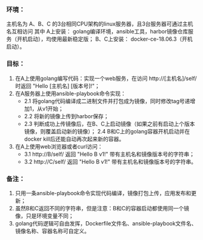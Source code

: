 ### 环境：
主机名为 A、B、C 的3台相同CPU架构的linux服务器，且3台服务器可通过主机名互相访问
其中
A上安装： golang编译环境，ansible工具，harbor镜像仓库服务（开机启动），均使用最新稳定版；
B、C上安装： docker-ce-18.06.3（开机启动）。

### 目标：
1. 在A上使用golang编写代码：实现一个web服务，在访问 http://[主机名]/self/ 时返回 "Hello [主机名] [版本号]!"；
2. 在A服务器上使用ansible-playbook命令实现：
   - 2.1 将golang代码编译成二进制文件并打包成为镜像，同时修改tag号递增加1，从v1开始；
   - 2.2 将新的镜像上传到harbor保存；
   - 2.3 判断成功上传镜像后，在B、C上启动镜像（如果之前有启动上个版本镜像，则覆盖启动新的镜像）；
   2.4 B和C上的golang容器开机启动并在docker kill后还能自动再次起来新的容器。
3. 在A上使用web浏览器或者curl访问： 
   - 3.1 http://B/self/ 返回 "Hello B v1!" 带有主机名和镜像版本号的字符串；
   - 3.2 http://C/self/ 返回 "Hello B v1!" 带有主机名和镜像版本号的字符串。
   
### 备注：
1. 只用一条ansible-playbook命令实现代码编译，镜像打包上传，应用发布和更新；
2. 虽然B和C返回不同的字符串，但是注意：B和C的容器启动都使用同一个镜像，只是环境变量不同；
3. golang代码逻辑可自由发挥，Dockerfile文件名、ansible-playbook文件名、镜像名称、容器名称可自定义。
